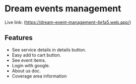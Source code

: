 # Dream events management
Live link: (https://dream-event-management-4e1a5.web.app/)
## Features

- See service details in details button.
- Easy add to cart button.
- See event items.
- Login with google.
- About us doc.
- Coverage area information
